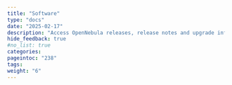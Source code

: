 ```yaml
---
title: "Software"
type: "docs"
date: "2025-02-17"
description: "Access OpenNebula releases, release notes and upgrade information"
hide_feedback: true
#no_list: true
categories:
pageintoc: "238"
tags:
weight: "6"
---
```


<a id="software"></a>

<!--# Software -->
